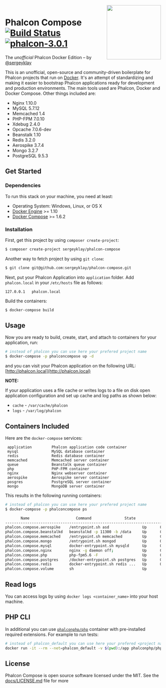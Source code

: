 <img align="right" width="175px" src="http://i.imgur.com/mdZ8Ktf.png" />

# Phalcon Compose [![Build Status](https://travis-ci.org/sergeyklay/phalcon-compose.svg?branch=master)](https://travis-ci.org/sergeyklay/phalcon-compose) [![phalcon-3.0.1](https://img.shields.io/badge/phalcon-3.0.1-blue.svg)](https://github.com/phalcon/cphalcon)

The *unofficial* Phalcon Docker Edition – by [@sergeyklay](https://github.com/sergeyklay)

This is an unofficial, open-source and community-driven boilerplate for Phalcon projects that run on [Docker][0].
It's an attempt of standardizing and making it easier to bootstrap Phalcon applications ready for development and production environments.
The main tools used are Phalcon, Docker and Docker Compose. Other things included are:

- Nginx 1.10.0
- MySQL 5.7.12
- Memcached 1.4
- PHP-FPM 7.0.10
- Xdebug 2.4.0
- Opcache 7.0.6-dev
- Beanstalk 1.10
- Redis 3.2.0
- Aerospike 3.7.4
- Mongo 3.2.7
- PostgreSQL 9.5.3

## Get Started

### Dependencies

To run this stack on your machine, you need at least:

* Operating System: Windows, Linux, or OS X
* [Docker Engine][1] >= 1.10
* [Docker Compose][2] >= 1.6.2

### Installation

First, get this project by using `composer create-project`:
```sh
$ composer create-project sergeyklay/phalcon-compose
```

Another way to fetch project by using `git clone`:

```sh
$ git clone git@github.com:sergeyklay/phalcon-compose.git
```

Next, put your Phalcon Application into `application` folder.
Add `phalcon.local` in your `/etc/hosts` file as follows:

```
127.0.0.1	phalcon.local
```

Build the containers:

```sh
$ docker-compose build
```

## Usage

Now you are ready to build, create, start, and attach to containers for your application, run:

```sh
# instead of phalcon you can use here your prefered project name
$ docker-compose -p phalconcompose up -d
```

and you can visit your Phalcon application on the following URL: [http://phalcon.local](http://phalcon.local)

**NOTE:**

If your application uses a file cache or writes logs to a file on disk open application configuration and set up cache
and log paths as shown below:

* `cache` - `/var/cache/phalcon`
* `logs` - `/var/log/phalcon`

## Containers Included

Here are the `docker-compose` services:

```
 application         Phalcon application code container
 mysql               MySQL database container
 redis               Redis database container
 memcached           Memcached server container
 queue               Beanstalk queue container
 php                 PHP-FPM container
 nginx               Nginx webserver container
 aerospike           Aerospike server container
 posgres             PostgreSQL server container
 mongo               MongoDB server container
```

This results in the following running containers:

```sh
# instead of phalcon you can use here your prefered project name
$ docker-compose -p phalconcompose ps

       Name                     Command               State                                               Ports
--------------------------------------------------------------------------------------------------------------------------------------------------------------------
phalcon.compose.aerospike    /entrypoint.sh asd               Up      0.0.0.0:3000->3000/tcp, 0.0.0.0:3001->3001/tcp, 0.0.0.0:3002->3002/tcp, 0.0.0.0:3003->3003/tcp
phalcon.compose.beanstalkd   beanstalkd -p 11300 -b /data     Up      0.0.0.0:11300->11300/tcp
phalcon.compose.memcached    /entrypoint.sh memcached         Up      0.0.0.0:11211->11211/tcp
phalcon.compose.mongo        /entrypoint.sh mongod            Up      0.0.0.0:27017->27017/tcp
phalcon.compose.mysql        docker-entrypoint.sh mysqld      Up      0.0.0.0:3306->3306/tcp
phalcon.compose.nginx        nginx -g daemon off;             Up      0.0.0.0:443->443/tcp, 0.0.0.0:80->80/tcp
phalcon.compose.php          php-fpm5.6 -F                    Up      0.0.0.0:10000->10000/tcp, 0.0.0.0:9000->9000/tcp
phalcon.compose.postgres     /docker-entrypoint.sh postgres   Up      0.0.0.0:5432->5432/tcp
phalcon.compose.redis        docker-entrypoint.sh redis ...   Up      0.0.0.0:6379->6379/tcp
phalcon.compose.volume       sh                               Up                       Up
```

## Read logs

You can access logs by using `docker logs <container_name>` into your host machine.

## PHP CLI

In additional you can use [`phalconphp/php`][3] container with pre-installed required extensions. For example to run
tests:

```sh
# instead of phalcon_default you can use here your prefered <project name>_default
docker run -it --rm --net=phalcon_default -v $(pwd):/app phalconphp/php:5.6 vendor/bin/codecept run
```

## License

Phalcon Compose is open source software licensed under the MIT. See the [docs/LICENSE.md](docs/LICENSE.md) file for more

[0]: https://www.docker.com/
[1]: https://docs.docker.com/installation/
[2]: https://docs.docker.com/compose/install/
[3]: https://github.com/phalcon/dockerfiles/tree/master/php
